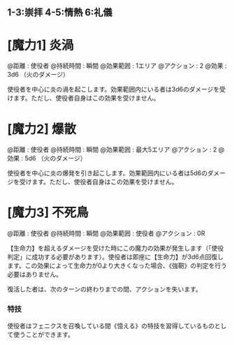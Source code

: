 ## 1-3:崇拝	4-5:情熱	6:礼儀

# [魔力1] 炎渦

@距離 : 使役者	@持続時間 : 瞬間	@効果範囲 : 1エリア	@アクション : 2	@効果 : 3d6 （火のダメージ）

使役者を中心に炎の渦を起こします。効果範囲内にいる者は3d6のダメージを受けます。ただし、使役者自身はこの効果を受けません。

# [魔力2] 爆散

@距離 : 使役者	@持続時間 : 瞬間	@効果範囲 : 最大5エリア	@アクション : 2	@効果 : 5d6 （火のダメージ）

使役者を中心に炎の爆発を引き起こします。効果範囲内にいる者は5d6のダメージを受けます。ただし、使役者自身はこの効果を受けません。

# [魔力3] 不死鳥

@距離 : 使役者	@持続時間 : 瞬間	@効果範囲 : 使役者	@アクション : 0R

【生命力】を超えるダメージを受けた時にこの魔力の効果が発生します（「使役判定」に成功する必要があります）。使役者は即座に【生命力】が3d6点回復します。この効果によって生命力が0より大きくなった場合、《強靭》の判定を行う必要はありません。

復活した者は、次のターンの終わりまでの間、アクションを失います。

### 特技

使役者はフェニクスを召喚している間《憶える》の特技を習得しているものとして使うことができます。
